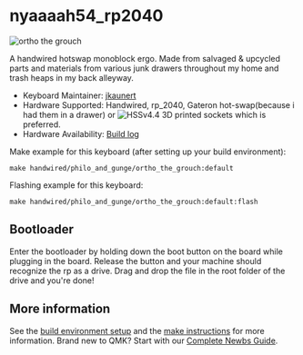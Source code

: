 # nyaaaah54_rp2040

![ortho the grouch](https://i.imgur.com/Kig3OeG.jpeg)

A handwired hotswap monoblock ergo. Made from salvaged & upcycled parts and materials from various junk drawers throughout my home and trash heaps in my back alleyway.

* Keyboard Maintainer: [jkaunert](https://github.com/jkaunert)
* Hardware Supported: Handwired, rp_2040, Gateron hot-swap(because i had them in a drawer) or ![HSSv4.4 3D printed sockets](https://github.com/stingray127/handwirehotswap) which is preferred.
* Hardware Availability: [Build log](https://areyoujoshing.me)

Make example for this keyboard (after setting up your build environment):

    make handwired/philo_and_gunge/ortho_the_grouch:default

Flashing example for this keyboard:

    make handwired/philo_and_gunge/ortho_the_grouch:default:flash

## Bootloader

Enter the bootloader by holding down the boot button on the board while plugging in the board. Release the button and your machine should recognize the rp as a drive.  Drag and drop the file in the root folder of the drive and you're done!

## More information

See the [build environment setup](https://docs.qmk.fm/#/getting_started_build_tools) and the [make instructions](https://docs.qmk.fm/#/getting_started_make_guide) for more information. Brand new to QMK? Start with our [Complete Newbs Guide](https://docs.qmk.fm/#/newbs).
